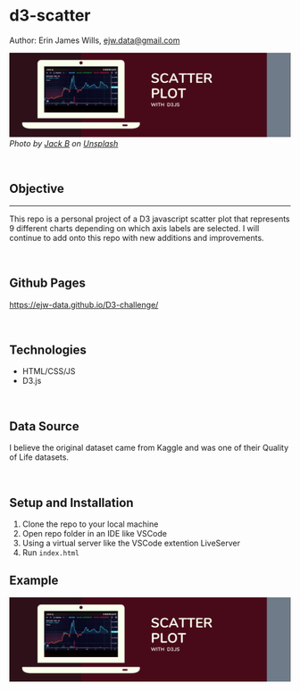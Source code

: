 # d3-scatter  

Author:  Erin James Wills, ejw.data@gmail.com  

![D3 Scatter Plot](./assets/images/scatter-plot-d3.png)  
<cite>Photo by [Jack B](https://unsplash.com/@nervum?utm_source=unsplash&utm_medium=referral&utm_content=creditCopyText) on [Unsplash](https://unsplash.com/s/photos/candlestick-chart?utm_source=unsplash&utm_medium=referral&utm_content=creditCopyText)</cite>

<br>

## Objective 

<hr>

This repo is a personal project of a D3 javascript scatter plot that represents 9 different charts depending on which axis labels are selected.  I will continue to add onto this repo with new additions and improvements.
 
<br>  

## Github Pages  

https://ejw-data.github.io/D3-challenge/  

<br>

## Technologies    
*  HTML/CSS/JS
*  D3.js

<br>

## Data Source  
I believe the original dataset came from Kaggle and was one of their Quality of Life datasets.  

<br>

## Setup and Installation  
1. Clone the repo to your local machine
1. Open repo folder in an IDE like VSCode
1. Using a virtual server like the VSCode extention LiveServer
1. Run `index.html`  

## Example

![D3 Scatterplot Graphic with Multiple Axis](./assets/images/scatter-plot-d3.png)

<br>


